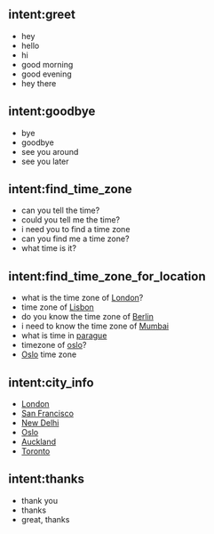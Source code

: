 ## intent:greet
- hey
- hello
- hi
- good morning
- good evening
- hey there

## intent:goodbye
- bye
- goodbye
- see you around
- see you later

## intent:find_time_zone
- can you tell the time?
- could you tell me the time?
- i need you to find a time zone
- can you find me a time zone?
- what time is it?

## intent:find_time_zone_for_location
- what is the time zone of [London](city)?
- time zone of [Lisbon](city)
- do you know the time zone of [Berlin](city)
- i need to know the time zone of [Mumbai](city)
- what is time in [parague](city)
- timezone of [oslo](city)?
- [Oslo](city) time zone
## intent:city_info
- [London](city)
- [San Francisco](city)
- [New Delhi](city)
- [Oslo](city)
- [Auckland](city)
- [Toronto](city)

## intent:thanks
- thank you
- thanks
- great, thanks
